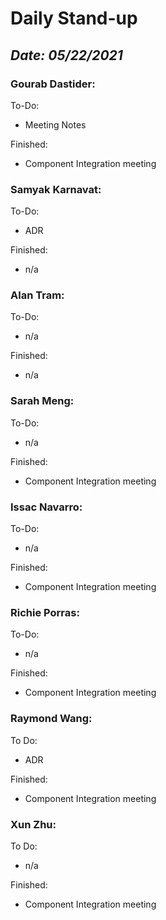 # Daily Stand-up
## _Date: 05/22/2021_

### Gourab Dastider:
To-Do:
- Meeting Notes



Finished:
- Component Integration meeting





### Samyak Karnavat:
To-Do:
- ADR


Finished:
- n/a



### Alan Tram:
To-Do: 
- n/a





Finished:
- n/a



### Sarah Meng:
To-Do:
- n/a


Finished:
- Component Integration meeting





### Issac Navarro:
To-Do:
- n/a

Finished:
- Component Integration meeting




### Richie Porras:
To-Do:
- n/a

Finished:
- Component Integration meeting



### Raymond Wang:
To Do:
- ADR

Finished:
- Component Integration meeting



### Xun Zhu:
To Do:

- n/a


Finished:
- Component Integration meeting